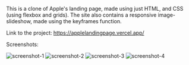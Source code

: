 This is a clone of Apple's landing page, made using just HTML, and CSS (using flexbox and grids). The site also contains a responsive image-slideshow, made using the keyframes function.

Link to the project: https://applelandingpage.vercel.app/

Screenshots:

![screenshot-1](https://user-images.githubusercontent.com/118444006/213846496-ac617c2e-b7c2-4f27-a056-84b6254ddf57.png)
![screenshot-2](https://user-images.githubusercontent.com/118444006/213846502-207c4434-2c67-4a5a-a147-c399eaf7e74f.png)
![screenshot-3](https://user-images.githubusercontent.com/118444006/213846505-8033a875-e2bf-4059-9c8a-adf4c17457f6.png)
![screenshot-4](https://user-images.githubusercontent.com/118444006/213846507-78e9b2f2-41d6-456c-8ef5-b398ab60b5ba.png)
